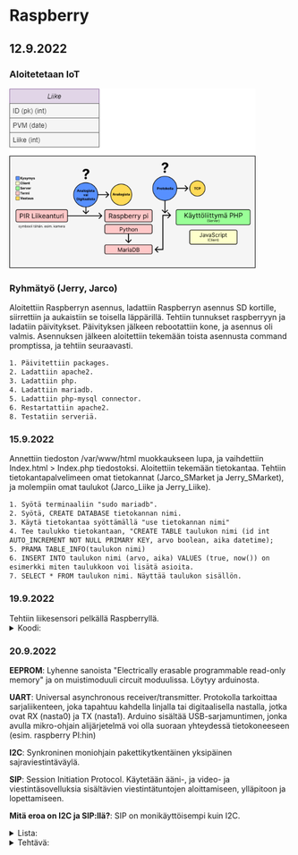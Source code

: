 # Raspberry
<h2>12.9.2022</h2>
  <h3>Aloitetetaan IoT</h3>

  ![Suunnitelma](https://github.com/jarcoheiskanen/IoT/blob/main/Images/Testi.png)

  <h3>Ryhmätyö (Jerry, Jarco)</h3>
    Aloitettiin Raspberryn asennus, ladattiin Raspberryn asennus SD kortille, siirrettiin ja aukaistiin se toisella läppärillä. Tehtiin tunnukset raspberryyn ja ladatiin päivitykset. Päivityksen jälkeen rebootattiin kone, ja asennus oli valmis. Asennuksen jälkeen aloitettiin tekemään toista asennusta command promptissa, ja tehtiin seuraavasti.
    
    1. Päivitettiin packages.
    2. Ladattiin apache2.
    3. Ladattiin php.
    4. Ladattiin mariadb.
    5. Ladattiin php-mysql connector.
    6. Restartattiin apache2.
    8. Testatiin serveriä.

  <h3>15.9.2022</h3>
  Annettiin tiedoston /var/www/html muokkaukseen lupa, ja vaihdettiin Index.html > Index.php tiedostoksi.
  Aloitettiin tekemään tietokantaa. Tehtiin tietokantapalvelimeen omat tietokannat (Jarco_SMarket ja Jerry_SMarket), ja molempiin omat taulukot (Jarco_Liike ja Jerry_Liike).
    
    1. Syötä terminaaliin "sudo mariadb".
    2. Syötä, CREATE DATABASE tietokannan nimi.
    3. Käytä tietokantaa syöttämällä "use tietokannan nimi"
    4. Tee taulukko tietokantaan, "CREATE TABLE taulukon nimi (id int AUTO_INCREMENT NOT NULL PRIMARY KEY, arvo boolean, aika datetime);
    5. PRAMA TABLE_INFO(taulukon nimi)
    6. INSERT INTO taulukon nimi (arvo, aika) VALUES (true, now()) on esimerkki miten taulukkoon voi lisätä asioita.
    7. SELECT * FROM taulukon nimi. Näyttää taulukon sisällön.

  <h3>19.9.2022</h3>
  Tehtiin liikesensori pelkällä Raspberryllä.
  <details>
    <summary>
      Koodi:
    </summary>
  
      ## -- Lisää libraryt koodiin
      import time
      import RPi.GPIO as GPIO
      
      ## -- Lisää variablet, ja aloittaa setupin GPIO:on
      pin = 4
      GPIO.setmode(GPIO.BCM)
      GPIO.setup(pin, GPIO.IN)
      
      ## -- Function, joka hakee ajan.
      def getTime():
        result = time.localtime()
        time_string = time.strftime("%m/%d&%y/, %H:%M:%S:", result)
        return time_string
        
      ## -- Kokeilee jos koodissa on virheitä, jos ei se aloittaa loopin joka ei lopu koskaan.
      try:
        while True:
          timeResult = getTime()
          if GPIO.input(pin):
            print("Liikettä: "+ str(timeResult))
          else:
            print("Ei liikettä: "+ str(timeResult))
          time.sleep(2.5)
      except:
        print("-")
        GPIO.cleanup()
  </details>
  
  <h3>20.9.2022</h3>
  
  <b>EEPROM</b>: Lyhenne sanoista "Electrically erasable programmable read-only memory" ja on muistimoduuli circuit moduulissa. Löytyy arduinosta.<br />
  
  <b>UART</b>: Universal asynchronous receiver/transmitter. Protokolla tarkoittaa sarjaliikenteen, joka tapahtuu kahdella linjalla tai digitaalisella nastalla, jotka ovat RX (nasta0) ja TX (nasta1). Arduino sisältää USB-sarjamuntimen, jonka avulla mikro-ohjain alijärjetelmä voi olla suoraan yhteydessä tietokoneeseen (esim. raspberry PI:hin)<br />
  
  <b>I2C</b>: Synkroninen moniohjain pakettikytkentäinen yksipäinen sajraviestintäväylä. <br />
  
  <b>SIP</b>: Session Initiation Protocol. Käytetään ääni-, ja video- ja viestintäsovelluksia sisältävien viestintätuntojen aloittamiseen, ylläpitoon ja lopettamiseen.<br />
  
  <b>Mitä eroa on I2C ja SIP:llä?</b>: SIP on monikäyttöisempi kuin I2C.<br />

  <details>
    <summary>
      Lista:
    </summary>
  
      apt-get update: Hakee päivityksen
      clear: Tyhjentää terminaalin
      date: Näyttää päivämäärän ja ajan
      find / -name esimerkki.txt: Etsii nimellä tietokoneesta tiedostoa.
      nano example.txt: Voi kontrolloida tiedostoa
      poweroff: Sammuttaa koneen
      raspi-confg: Aukaisee raspin configuration työkalun
      reboot: Uudelleen aukaisee koneen
      shutdown -h now: Sulkeutuu asettaman ajan päästä
      shutdown -h 01:22: Sulkeutuu 01:22
      startx: Aloittaa server X
      
      cat esimerkki.txt: Aukaista tai tehdä tiedosto
      cd/abc/xyz: Path directory
      ls -l: Listaa sovellukset
      mkdir esimerkki:_polku: Tekee directoryn
      mv XXX: ei ole komento
      rm esimerkki.txt: Poistaa tiedoston
      scp user@10.0.0.32:/some/path/tiedosto.txt: Kopioi tiedostoja kahden paikan välillä
      touch example.txt: Muuttaa timestamppiä
      
      ifconfig: Näyttää netin tiedot
      iwconfig: Langattoman netin tiedot
      iwlist wlan0 scan: Scannaa langattoman yhteyden
      iwlist wlan0 | grep ESSID: -
      nmap: Näytäää mitä serviceitä on auki
      ping: Näyttää yhteyden ja sen tarkkuuden nettiin
      wget https://www.website.com/example.txt: Hakee tietoa nettisivusta
      
      
      cat /proc/meminfo: Memoryn info
      cat /proc/partitions: Näyttää väliseinät
      cat /proc/version: Näyttää versiot
      df -h: Näyttää paljon tilaa on jäljellä
      df /: Näyttää tilaa tietyllä systeemillä
      dpkg - -get-selections | grep XXX:              ---- 
      dpkg - -get-selections                          ----
      free: Näyttää käytettävän memoryn
      hostname -l                                     ----
      lsusb: Näyttää tietoja USB laitteista
      UP key: Näyttää aikaisemmat syötetyt komennot terminaaliin
      vcgencmd measure_temp: Näyttää koneen lämpötilan
      vcgencmd get_mem arm && vcgencmd get_mem gpu: Arm Memoryn käyttö ja GPU memoryn käyttö
      
  </details>
  
  <details>
    <summary>
      Tehtävä:
    </summary>
  
      Raspberryn lämpötila: $ vcgencmd measure_temp
      Kuinka paljon vapaata tilaa on jäljellä: $ df -Bm
      Miten vaihdetaan polusta toiseen: $ cd ~
  
  </details>

